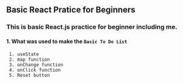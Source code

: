 ## Basic React Pratice for Beginners

### This is basic React.js practice for beginner including me.

#### 1. What was used to make the `Basic To Do List`
     1. useState
     2. map function
     3. onChange function
     4. onClick function
     5. Reset button
     
